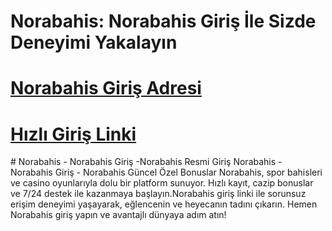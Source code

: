 # Norabahis: Norabahis Giriş İle Sizde Deneyimi Yakalayın
#  <a href="https://cutt.ly/trcebTSZ">Norabahis Giriş Adresi</a>
#  <a href="https://cutt.ly/trcebTSZ">Hızlı Giriş Linki</a>
<meta charset="UTF-8">
    <meta name="viewport" content="width=device-width, initial-scale=1.0">
</head>
<body>
# Norabahis - Norabahis Giriş -Norabahis Resmi Giriş
Norabahis - Norabahis Giriş - Norabahis Güncel Özel Bonuslar
Norabahis, spor bahisleri ve casino oyunlarıyla dolu bir platform sunuyor. Hızlı kayıt, cazip bonuslar ve 7/24 destek ile kazanmaya başlayın.Norabahis giriş linki ile sorunsuz erişim deneyimi yaşayarak, eğlencenin ve heyecanın tadını çıkarın. Hemen Norabahis giriş yapın ve avantajlı dünyaya adım atın!
